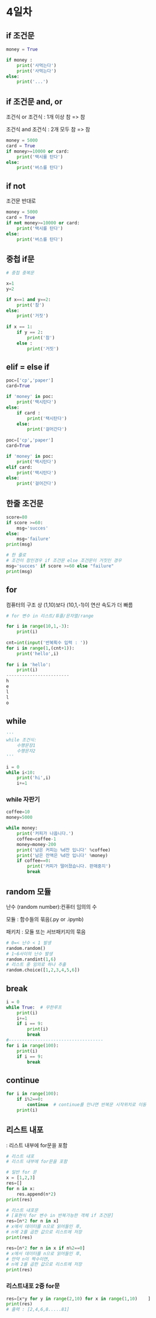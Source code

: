 # 4일차

## if 조건문

```python
money = True

if money :
    print('사먹는다')
    print('사먹는다')
else:
    print('...')
```

## if 조건문 and, or

조건식 or 조건식 : 1개 이상 참 => 참

조건식 and 조건식 : 2개 모두 참 => 참

```python
money = 5000
card = True
if money>=10000 or card:
    print('택시를 탄다')
else:
    print('버스를 탄다')
```

## if not

조건문 반대로

```python
money = 5000
card = True
if not money>=10000 or card:
    print('택시를 탄다')
else:
    print('버스를 탄다')
```

## 중첩 if문

```python
# 중첩 중복문

x=1
y=2

if x==1 and y==2:
    print('참')
else:
    print('거짓')
    
if x == 1:
    if y == 2:
        print('참')
    else :
        print('거짓')
```

## elif = else if

```python
poc=['cp','paper']
card=True

if 'money' in poc:
    print('택시탄다')
else:
    if card :
        print('택시탄다')
    else:
        print('걸어간다')
        
poc=['cp','paper']
card=True

if 'money' in poc:
    print('택시탄다')
elif card:
    print('택시탄다')
else:
    print('걸어간다')
```

##  한줄 조건문

```python
score=80
if score >=60:
    msg='succes'
else:
    msg='failure'
print(msg)

# 한 줄로
# 조건이 참인경우 if 조건문 else 조건문이 거짓인 경우
msg='succes' if score >=60 else "failure"
print(msg)
```

## for

컴퓨터의 구조 상 (1,10)보다 (10,1,-1)이 연산 속도가 더 빠름

```python
# for 변수 in 리스트/튜플/문자열/range

for i in range(10,1,-3):
    print(i)
    
cnt=int(input('반복획수 입력 : '))
for i in range(1,(cnt+1)):
    print('hello',i)
    
for i in 'hello':
    print(i)
------------------------
h
e
l
l
o
```

## while

```python
'''
while 조건식:
    수행문장1
    수행문자2
'''

i = 0
while i<10:
    print('hi',i)
    i+=1
```

### while 자판기

```python
coffee=10
money=5000

while money:
    print('커피가 나옵니다.')
    coffee=coffee-1
    money=money-200
    print('남은 커피는 %d잔 입니다' %coffee)
    print('남은 잔액은 %d잔 입니다' %money)
    if coffee==0:
        print('커피가 떨어졌습니다. 판매중지')
        break
```





## random 모듈

난수 (random number):컨퓨터 임의의 수

모듈 : 함수들의 묶음(.py or .ipynb)

패키치 : 모듈 또는 서브패키지의 묶음

```python
# 0=< 난수 < 1 발생
random.random()
# 1~6사이의 난수 발생
random.randint(1,6)
# 리스트 중 임의로 하나 추출
random.choice([1,2,3,4,5,6])
```

## break

```python
i = 0
while True:  # 무한루프
    print(i)
    i+=1
    if i == 9:
        print(i)
        break
#------------------------------------
for i in range(100):
    print(i)
    if i == 9:
        break
```

## continue

```python
for i in range(100):
    if i%2==0:
        continue  # continue를 만나면 반복문 시작위치로 이동
    print(i)
```

## 리스트 내포

: 리스트 내부에 for문을 포함

```python
# 리스트 내포
# 리스트 내부에 for문을 포함

# 일반 for 문
x = [1,2,3]
res=[]
for n in x:
    res.append(n*2)
print(res)

# 리스트 내포문
# [표현식 for 변수 in 반복가능한 객체 if 조건문]
res=[n*2 for n in x]
# x에서 데이터를 n으로 읽어들인 후,
# n에 2를 곱한 값으로 리스트에 저장
print(res)

res=[n*2 for n in x if n%2==0]
# x에서 데이터를 n으로 읽어들인 후,
# 만약 n이 짝수이면,
# n에 2를 곱한 값으로 리스트에 저장
print(res)
```

### 리스트내포 2중 for문

```python
res=[x*y for y in range(2,10) for x in range(1,10)    ]
print(res)
# 출력 : [2,4,6,8.....81]
```

##

```python

```

##

```python

```

##

```python

```

##

```python

```

##

```python

```

##

```python

```

##

```python

```

##

```python

```

##

```python

```

##

```python

```

##

```python

```

##

```python

```

##

```python

```

##

```python

```

##

```python

```

##

```python

```

##

```python

```

##

```python

```

##

```python

```

##

```python

```

##

```python

```

##

```python

```

##

```python

```

##

```python

```

##

```python

```

##

```python

```

##

```python##

```


